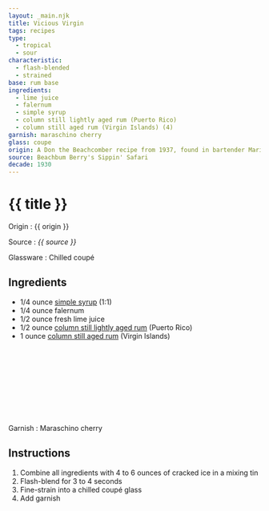 ```yaml
---
layout: _main.njk
title: Vicious Virgin
tags: recipes
type:
  - tropical
  - sour
characteristic:
  - flash-blended
  - strained
base: rum base
ingredients:
  - lime juice
  - falernum
  - simple syrup
  - column still lightly aged rum (Puerto Rico)
  - column still aged rum (Virgin Islands) (4)
garnish: maraschino cherry
glass: coupe
origin: A Don the Beachcomber recipe from 1937, found in bartender Mariano Licudine's personal notebook. Licudine, a.k.a. "The Houdini of Liquids," started at the Hollywood Beachcomber's in 1939.
source: Beachbum Berry's Sippin' Safari
decade: 1930
---
```

<!-- markdownlint-disable MD025 -->
# {{ title }}
<!-- markdownlint-disable MD025 -->

Origin
  : {{ origin }}

Source
  : <cite>{{ source }}</cite>

Glassware
  : Chilled coupé

## Ingredients

* 1/4 ounce [simple syrup](/mixes/2-1-simple-syrup/#fn:2) (1:1)
* 1/4 ounce falernum
* 1/2 ounce fresh lime juice
* 1/2 ounce [column still lightly aged rum](/rums/07-rum-column-still-lightly-aged) (Puerto Rico)
* 1 ounce [column still aged rum](/rums/08-rum-column-still-aged) (Virgin Islands)<icon-l space="1em" label="(4)" class="bigger"><span class="with-icon"><svg class="icon"><use href="/assets/images/icons/circle-4.svg#circle-4"></use></svg></span></icon-l>

Garnish
  : Maraschino cherry

## Instructions

1. Combine all ingredients with 4 to 6 ounces of cracked ice in a mixing tin
2. Flash-blend for 3 to 4 seconds
3. Fine-strain into a chilled coupé glass
4. Add garnish
